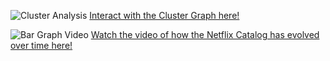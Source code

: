 
![Cluster Analysis](https://i.imgur.com/5EMLB5F.png)
[Interact with the Cluster Graph here!](https://alexanderhalpern.github.io/Netflix-Movie-Cluster-HTML/)

![Bar Graph Video](https://i.imgur.com/yPV246n.png)
[Watch the video of how the Netflix Catalog has evolved over time here!](https://alexanderhalpern.github.io/Netflix-Movie-Bar-Graph/)
